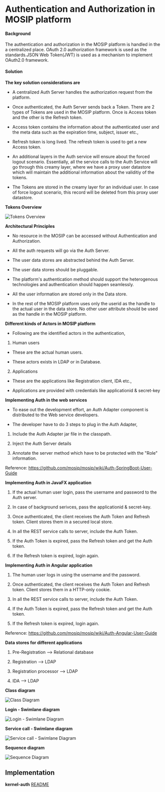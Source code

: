 # Authentication and Authorization in MOSIP platform

#### Background

The authentication and authorization in the MOSIP platform is handled in the a centralized place. OAuth 2.0 authorization framework is used as the standards.JSON Web Token(JWT) is used as a mechanism to implement OAuth2.0 framework. 

#### Solution



**The key solution considerations are**


- A centralized Auth Server handles the authorization request from the platform. 

- Once authenticated, the Auth Server  sends back a Token. There are 2 types of Tokens are used in the MOSIP platform. Once is Access token and the other is the Refresh token. 

- Access token contains the information about the authenticated user and the meta data such as the expiration time, subject, issuer etc., 

- Refresh token is long lived. The refresh token is used to get a new Access token. 

- An additional layers in the Auth service will ensure about the forced logout scenario. Essentially, all the service calls to the Auth Service will go through this creamy layer, where we have a proxy user datastore which will maintain the additional information about the validitiy of the tokens. 

- The Tokens are stored in the creamy layer for an individual user. In case of force logout scenario, this record will be deleted from this proxy user datastore. 

**Tokens Overview**

![Tokens Overview](_images/kernel-authn-tokensoverview.jpg)

**Architectural Principles**

- No resource in the MOSIP can be accessed without Authentication and Authorization. 

- All the auth requests will go via the Auth Server. 

- The user data stores are abstracted behind the Auth Server. 

- The user data stores should be pluggable. 

- The platform's authentication method should support the heterogenous technologies and authentication should happen seamlessly. 

- All the user information are stored only in the Data store. 

- In the rest of the MOSIP platform uses only the userid as the handle to the actual user in the data store. No other user attribute should be used as the handle in the MOSIP platform. 


**Different kinds of Actors in MOSIP platform**

- Following are the identified actors in the authentication, 

1. Human users

- These are the actual human users. 

- These actors exists in LDAP or in Database. 

2. Applications

- These are the applications like Registration client, IDA etc., 

- Applications are provided with credentials like applicationid & secret-key


**Implementing Auth in the web services**

- To ease out the development effort, an Auth Adapter component is distributed to the Web service developers. 

- The developer have to do 3 steps to plug in the Auth Adapter, 

1. Include the Auth Adapter jar file in the classpath. 

2. Inject the Auth Server details 

3. Annotate the server method which have to be protected with the "Role" information. 

Reference: https://github.com/mosip/mosip/wiki/Auth-SpringBoot-User-Guide


**Implementing Auth in JavaFX application**


1. If the actual human user login, pass the username and password to the Auth server.

2. In case of background serivces, pass the applicationid & secret-key. 

3. Once authenticated, the client receives the Auth Token and Refresh token. Client stores them in a secured local store. 

4. In all the REST service calls to server, include the Auth Token. 

5. If the Auth Token is expired, pass the Refresh token and get the Auth token.

6. If the Refresh token is expired, login again. 


**Implementing Auth in Angular application**

1. The human user logs in using the username and the password. 

2. Once authenticated, the client receives the Auth Token and Refresh token. Client stores them in a HTTP-only cookie. 

3. In all the REST service calls to server, include the Auth Token. 

4. If the Auth Token is expired, pass the Refresh token and get the Auth token.

5. If the Refresh token is expired, login again. 

Reference: https://github.com/mosip/mosip/wiki/Auth-Angular-User-Guide


**Data stores for different applications**

1. Pre-Registration --> Relational database

2. Registration --> LDAP

3. Registration processor --> LDAP

4. IDA --> LDAP

**Class diagram**

![Class Diagram](_images/kernel-authn-classdiagram.jpg)

**Login - Swimlane diagram**

![Login - Swimlane Diagram](_images/kernel-authn-login-swimlane.jpg)


**Service call - Swimlane diagram**

![Service call - Swimlane Diagram](_images/kernel-authn-servicecall-swimlane.jpg)


**Sequence diagram**

![Sequence Diagram](_images/kernel-authn-sequencediagram.jpg)

## Implementation


**kernel-auth** [README](../../kernel/kernel-auth/README.md)
